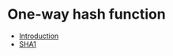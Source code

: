 # One-way hash function
* [Introduction](https://github.com/pplinlin2/LinuxSecure/blob/master/src/one-way_hash/intro.md)
* [SHA1](https://github.com/pplinlin2/LinuxSecure/blob/master/src/one-way_hash/sha1.md)
